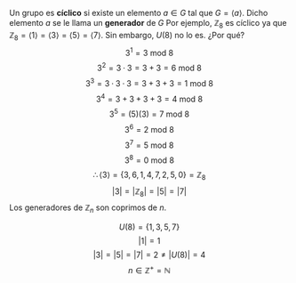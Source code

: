 Un grupo es **cíclico** si existe un elemento $a\in G$ tal que $G=\langle a \rangle$. Dicho elemento $a$ se le llama un **generador** de $G$
Por ejemplo, $\mathbb{Z}_{8}$ es cíclico ya que $\mathbb{Z}_8=\langle 1 \rangle=\langle 3 \rangle=\langle 5 \rangle=\langle 7 \rangle$. Sin embargo, $U(8)$ no lo es. ¿Por qué?
$$3^1=3\text{ mod }8$$
$$3^2=3·3=3+3=6\text{ mod }8$$
$$3^3=3·3·3=3+3+3=1\text{ mod }8$$
$$3^4=3+3+3+3=4\text{ mod }8$$
$$3^5=(5)(3)=7\text{ mod }8$$
$$3^6=2\text{ mod }8$$
$$3^7=5\text{ mod }8$$
$$3^8=0\text{ mod }8$$
$$\therefore \langle 3 \rangle =\{ 3,6,1,4,7,2,5,0 \}=\mathbb{Z}_8$$
$$|3|=|\mathbb{Z}_8|=|5|=|7|$$
Los generadores de $\mathbb{Z}_n$ son coprimos de $n$.

$$U(8)=\{ 1,3,5,7 \}$$
$$|1|=1$$
$$|3|=|5|=|7|=2\neq |U(8)|=4$$
$$n\in\mathbb{Z}^+=\mathbb{N}$$
